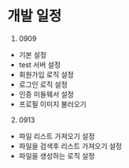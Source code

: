 # 개발 일정

1. 0909
- 기본 설정
- test 서버 설정
- 회원가입 로직 설정
- 로그인 로직 설정
- 인증 미들웨서 설정
- 프로필 이미지 불러오기

2. 0913
- 파일 리스트 가져오기 설정
- 파일을 검색후 리스트 가져오기 설정
- 파일을 생성하는 로직 설정